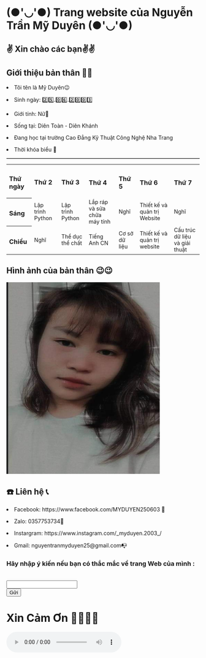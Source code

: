 
  <html>
  <head>
	       <h1> (●'◡'●) Trang website của Nguyễn Trần Mỹ Duyên (●'◡'●)</h1>
	  <meta charset="100">
	
</head>
<body>
	<h2>✌️ Xin chào các bạn✌️✌️ </h2>
        <h2> Giới thiệu bản thân 🙋‍♀️</h2>
	<p><li> Tôi tên là Mỹ Duyên😉 </li> </p>
	<p><li> Sinh ngày: 2️⃣5️⃣.0️⃣6️⃣.2️⃣0️⃣0️⃣3️⃣</li></p>
	<p><li> Giới tính: Nữ👩 </li></p>
	<p><li> Sống tại: Diên Toàn - Diên Khánh</li></p>
	<p><li> Đang học tại trường Cao Đẳng Kỹ Thuật Công Nghệ Nha Trang</li></p>
	     <p><li>  Thời khóa biểu 🥱
	<table border= 1>
<table>
     <tr>
	  <th><h3> Thứ ngày</h3></th>
	  <td><h3>Thứ 2</h3></td>
          <td><h3>Thứ 3</h3></td>
          <th><h3>Thứ 4 </h3></th>
          <th><h3> Thứ 5</h3></th>
          <th><h3>Thứ 6 </h3></th>
          <th><h3>Thứ 7 </h3></th>
     </tr>
     <tr>
	  <th><h3> Sáng </h3></th>
          <td> Lập trình Python </td>
          <td> Lập trình Python </td>
          <td> Lắp ráp và sửa chữa máy tính </td>
          <td> Nghĩ </td>
          <td> Thiết kế và quản trị Website </td>
          <td> Nghĩ</td>
    </tr>
    <tr>
	  <th><h3> Chiều </h3></th>
          <td> Nghĩ </td>
          <td> Thể dục thể chất </td>
          <td> Tiếng Anh CN </td>
          <td> Cơ sở dữ liệu </td>
          <td> Thiết kế và quản trị website </td>
          <td> Cấu trúc dữ liệu và giải thuật</td>
    </tr>
   </table>
	<h2> Hình ảnh của bản thân 😉😉</h2>
                 <img src="271652843_652429902446767_453189311942881898_n.jpg" width="400" height="500" />
        <h2> ☎️ Liên hệ 📞</h2>
		<p><li>Facebook: https://www.facebook.com/MYDUYEN250603 📲</li></p>
		<p><li> Zalo: 0357753734📱 </li></p>
		<p><li> Instargram: https://www.instagram.com/_myduyen.2003_/ </li></p>
		<p><li> Gmail: nguyentranmyduyen25@gmail.com📭 </li></p>
	<form action="http://xuanthulab.net" method="get">
	<label><h3>Hãy nhập ý kiến nếu bạn có thắc mắc về trang Web của mình :</h3></label><br>
        <input name="name" type="text" value=""><br>
</form>
		<input type="submit" name="submit" value="Gửi" /></from>
<h1> Xin Cảm Ơn 🙇‍♀️🙇‍♀️</h1>
        <p><audio controls>
		<source src="https://www.youtube.com/watch?v=5r9wB0i7tDU.mp3"></p>
		
 
   
